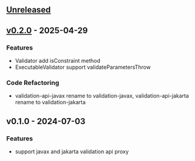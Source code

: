 <a name="unreleased"></a>
## [Unreleased]


<a name="v0.2.0"></a>
## [v0.2.0] - 2025-04-29
### Features
- Validator add isConstraint method
- ExecutableValidator support validateParametersThrow

### Code Refactoring
- validation-api-javax rename to validation-javax, validation-api-jakarta rename to validation-jakarta


<a name="v0.1.0"></a>
## v0.1.0 - 2024-07-03
### Features
- support javax and jakarta validation api proxy


[Unreleased]: /compare/v0.2.0...HEAD
[v0.2.0]: /compare/v0.1.0...v0.2.0
